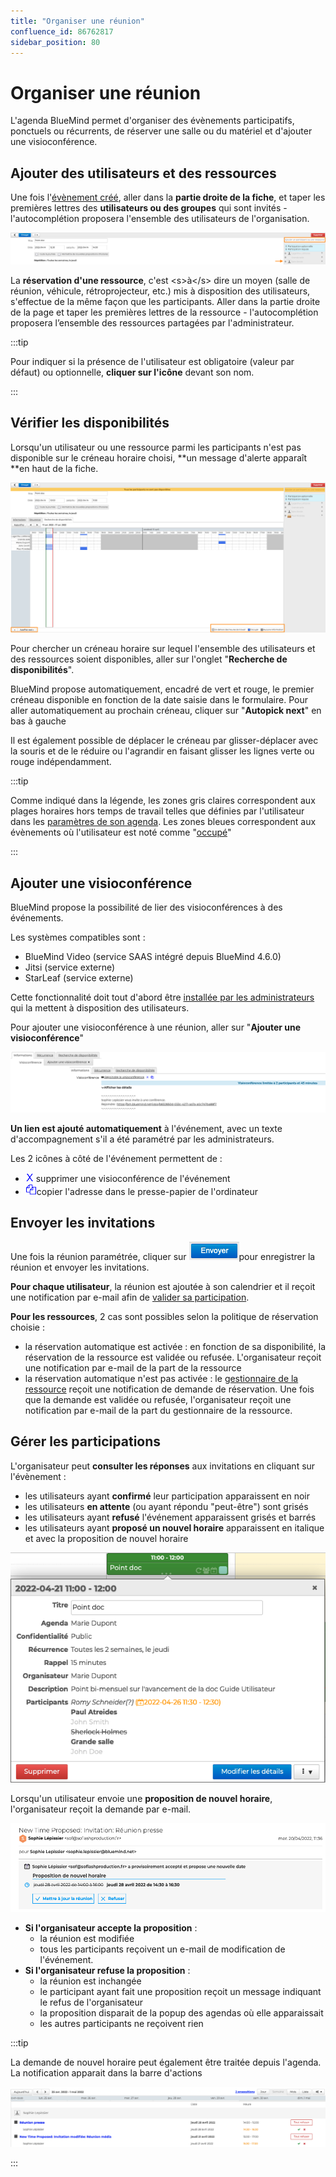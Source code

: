 ```yaml
---
title: "Organiser une réunion"
confluence_id: 86762817
sidebar_position: 80
---
```

# Organiser une réunion


L'agenda BlueMind permet d'organiser des évènements participatifs, ponctuels ou récurrents, de réserver une salle ou du matériel et d'ajouter une visioconférence.

## Ajouter des utilisateurs et des ressources

Une fois l'[évènement créé](/Guide_de_l_utilisateur/L_agenda_4.7/Créer_un_évènement/), aller dans la **partie droite de la fiche**, et taper les premières lettres des **utilisateurs ou des groupes** qui sont invités - l'autocomplétion proposera l'ensemble des utilisateurs de l'organisation.


![](../../attachments/86762817/86764763.png)


La **réservation d'une ressource**, c'est &lt;s>à&lt;/s> dire un moyen (salle de réunion, véhicule, rétroprojecteur, etc.) mis à disposition des utilisateurs, s'effectue de la même façon que les participants. Aller dans la partie droite de la page et taper les premières lettres de la ressource - l'autocomplétion proposera l’ensemble des ressources partagées par l'administrateur.


:::tip

Pour indiquer si la présence de l'utilisateur est obligatoire (valeur par défaut) ou optionnelle, **cliquer sur l'icône** devant son nom.

:::


## Vérifier les disponibilités

Lorsqu'un utilisateur ou une ressource parmi les participants n'est pas disponible sur le créneau horaire choisi, **un message d'alerte apparaît **en haut de la fiche.

![](../../attachments/86762817/86764762.png)


Pour chercher un créneau horaire sur lequel l'ensemble des utilisateurs et des ressources soient disponibles, aller sur l'onglet "**Recherche de disponibilités**".

BlueMind propose automatiquement, encadré de vert et rouge, le premier créneau disponible en fonction de la date saisie dans le formulaire. Pour aller automatiquement au prochain créneau, cliquer sur "**Autopick next**" en bas à gauche

Il est également possible de déplacer le créneau par glisser-déplacer avec la souris et de le réduire ou l'agrandir en faisant glisser les lignes verte ou rouge indépendamment.


:::tip

Comme indiqué dans la légende, les zones gris claires correspondent aux plages horaires hors temps de travail telles que définies par l'utilisateur dans les [paramètres de son agenda](/Guide_de_l_utilisateur/L_agenda_4.7/Paramétrer_l_agenda/). 
Les zones bleues correspondent aux évènements où l'utilisateur est noté comme "[occupé](https://forge.bluemind.net/confluence/pages/viewpage.action?pageId=86762178#id-.Cr%C3%A9erun%C3%A9v%C3%A8nementvBM4-Pr%C3%A9ciserlesnotifications,disponibilit%C3%A9etconfidentialit%C3%A9Disponibilite)"

:::

## Ajouter une visioconférence

BlueMind propose la possibilité de lier des visioconférences à des événements.

Les systèmes compatibles sont :

- BlueMind Video (service SAAS intégré depuis BlueMind 4.6.0)
- Jitsi (service externe)
- StarLeaf (service externe)


Cette fonctionnalité doit tout d'abord être [installée par les administrateurs](https://forge.bluemind.net/confluence/display/DA/.Visioconference+integree+vBM-4) qui la mettent à disposition des utilisateurs.

Pour ajouter une visioconférence à une réunion, aller sur "**Ajouter une visioconférence**"

![](../../attachments/86762817/86764761.png)

**Un lien est ajouté automatiquement** à l'événement, avec un texte d'accompagnement s'il a été paramétré par les administrateurs.

Les 2 icônes à côté de l'événement permettent de :

- ![](../../attachments/86762817/86764750.png) supprimer une visioconférence de l'événement
- ![](../../attachments/86762817/86764751.png)copier l'adresse dans le presse-papier de l'ordinateur


## Envoyer les invitations

Une fois la réunion paramétrée, cliquer sur ![](../../attachments/86762817/86764758.png)pour enregistrer la réunion et envoyer les invitations.

**Pour chaque utilisateur**, la réunion est ajoutée à son calendrier et il reçoit une notification par e-mail afin de [valider sa participation](/Guide_de_l_utilisateur/L_agenda_4.7/Participer_à_un_évènement/).

**Pour les ressources**, 2 cas sont possibles selon la politique de réservation choisie :

- la réservation automatique est activée : en fonction de sa disponibilité, la réservation de la ressource est validée ou refusée. L'organisateur reçoit une notification par e-mail de la part de la ressource
- la réservation automatique n'est pas activée : le [gestionnaire de la ressource](/Guide_de_l_utilisateur/L_agenda_4.7/Gérer_les_réservations_de_ressources/) reçoit une notification de demande de réservation. Une fois que la demande est validée ou refusée, l'organisateur reçoit une notification par e-mail de la part du gestionnaire de la ressource.


## Gérer les participations

L'organisateur peut **consulter les réponses** aux invitations en cliquant sur l'évènement : 

- les utilisateurs ayant **confirmé** leur participation apparaissent en noir
- les utilisateurs **en attente** (ou ayant répondu "peut-être") sont grisés
- les utilisateurs ayant **refusé** l'événement apparaissent grisés et barrés
- les utilisateurs ayant **proposé un nouvel horaire** apparaissent en italique et avec la proposition de nouvel horaire


![](../../attachments/86762817/86764752.png)


Lorsqu'un utilisateur envoie une **proposition de nouvel horaire**, l'organisateur reçoit la demande par e-mail.

![](../../attachments/86762817/86764755.png)

- **Si l'organisateur accepte la proposition** :
    - la réunion est modifiée
    - tous les participants reçoivent un e-mail de modification de l'événement.
- **Si l'organisateur refuse la proposition** :
    - la réunion est inchangée
    - le participant ayant fait une proposition reçoit un message indiquant le refus de l'organisateur
    - la proposition disparait de la popup des agendas où elle apparaissait
    - les autres participants ne reçoivent rien


:::tip

La demande de nouvel horaire peut également être traitée depuis l'agenda. La notification apparait dans la barre d'actions

![](../../attachments/86762817/86764754.png)

:::

